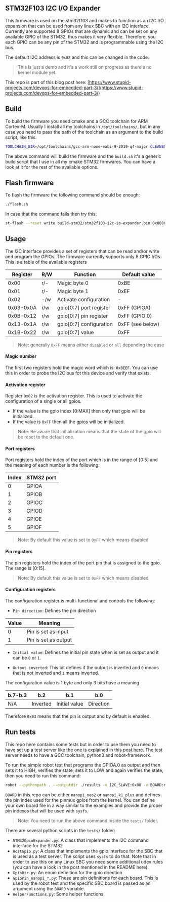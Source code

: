 STM32F103 I2C I/O Expander
----
This firmware is used on the stm32f103 and makes to function as an I2C
I/O expansion that can be used from any linux SBC with an I2C interface.
Currently are supported 8 GPIOs that are dynamic and can be set on any
available GPIO of the STM32, thus makes it very flexible. Therefore,
you each GPIO can be any pin of the STM32 and is programmable using
the I2C bus.

The default I2C address is `0x08` and this can  be changed in the code.

> This is just a demo and it's a work still on progress as there's no
kernel module yet.

This repo is part of this blog post here:
[https://www.stupid-projects.com/devops-for-embedded-part-3/](https://www.stupid-projects.com/devops-for-embedded-part-3/)


## Build
To build the firmware you need cmake and a GCC toolchain for ARM Cortex-M.
Usually I install all my toolchains in `/opt/toolchains/`, but in any case
you need to pass the path of the toolchain as an argument to the build script,
like this:

```sh
TOOLCHAIN_DIR=/opt/toolchains/gcc-arm-none-eabi-9-2019-q4-major CLEANBUILD=true USE_STDPERIPH_DRIVER=ON USE_DBGUART=ON SRC=src ./build.sh
```

The above command will build the firmware and the `build.sh` it's a generic
build script that I use in all my cmake STM32 firmwares. You can have a look
at it for the rest of the available options.

## Flash firmware
To flash the firmware the following command should be enough:

```sh
./flash.sh
```

In case that the command fails then try this:
```sh
st-flash --reset write build-stm32/stm32f103-i2c-io-expander.bin 0x8000000
```

## Usage
The I2C interface provides a set of registers that can be read and/or write
and program the GPIOs. The firmware currently supports only 8 GPIO I/Os.
This is a table of the available registers

Register | R/W | Function | Default value
-|-|-|-
0x00 | r/- | Magic byte 0 | 0xBE
0x01 | r/- | Magic byte 1 | 0xEF
0x02 | -/w | Activate configuration | -
0x03-0x0A | r/w | gpio[0:7] port register | 0xFF (GPIOA)
0x0B-0x12 | r/w | gpio[0:7] pin register | 0xFF (GPIO.0)
0x13-0x1A | r/w | gpio[0:7] configuration | 0xFF (see below)
0x1B-0x22 | r/w | gpio[0:7] value | 0xFF

> Note: generally `0xFF` means either `disabled` or `all` depending the case

#### Magic number
The first two registers hold the magic word which is: `0xBEEF`. You can use
this in order to probe the I2C bus fot this device and verify that exists.

#### Activation register
Register `0x02` is the activation register. This is used to activate the
configuration of a single or all gpios.

* If the value is the gpio index [0:MAX] then only that gpio will be initialized.
* If the value is `0xFF` then all the gpios will be initialized.

> Note: Be aware that initialization means that the
state of the gpio will be reset to the default one.

#### Port registers
Port registers hold the index of the port which is in the range of [0:5]
and the meaning of each number is the following:

Index | STM32 port
-|-
0 | GPIOA
1 | GPIOB
2 | GPIOC
3 | GPIOD
4 | GPIOE
5 | GPIOF

> Note: By default this value is set to `0xFF` which means disabled

#### Pin registers
The pin registers hold the index of the port pin that is assigned to the
gpio. The range is [0:15].

> Note: By default this value is set to `0xFF` which means disabled

#### Configuration registers
The configuration register is multi-functional and controls the following:

* `Pin direction`: Defines the pin direction

Value | Meaning
-|-
0 | Pin is set as input
1 | Pin is set as output

* `Initial value`: Defines the initial pin state when is set as output
and it can be `0` or `1`.

* `Output inverted`: This bit defines if the output is inverted and `0`
means that is not inverted and `1` means inverted.

The configuration value is 1 byte and only 3 bits have a meaning

b.7-b.3 | b.2 | b.1 | b.0
-|-|-|-
N/A | Inverted | Initial value | Direction

Therefore `0x03` means that the pin is output and by default is enabled.

## Run tests
This repo here contains some tests but in order to use them you need to
have set up a test server like the one is explained in this post
[here](https://www.stupid-projects.com/devops-for-embedded-part-3/). The
test server needs to have a GCC toolchain, python3 and robot-framework.

To run the simple robot test that programs the GPIOA.0 as output and then
sets it to HIGH, verifies the state, sets it to LOW and again verifies the
state, then you need to run this command:

```sh
robot --pythonpath . --outputdir ./results -v I2C_SLAVE:0x08 -v BOARD:nanopi_neo2 -t "Probe STM32" -t "Config output pin" -t "Set stm32 pin high" -t "Read host pin" -t "Reset stm32 pin" -t "Read host pin 2" ./robot-tests/
```

`BOARD` in this repo can be either `nanopi_neo2` or `nanopi_k1_plus` and
defines the pin index used for the pinmux gpios from the kernel. You can
define your own board file in a way similar to the examples and provide
the proper pin indexes that will be used with `sysfs`.

> Note: You need to run the above command inside the `tests/` folder.

There are several python scripts in the `tests/` folder:
* `STM32GpioExpander.py`: A class that implements the I2C command interface
for the STM32
* `HostGpio.py`: A class that implements the gpio interface for the SBC that
is used as a test server. The script uses `sysfs` to do that. Note that in
order to use this on any Linux SBC you need some additional udev rules (you
can have a look in the post mentioned in the README here).
* `GpioDir.py`: An enum definition for the gpio direction
* `GpioPin_nanopi_*.py`: These are pin definitions for each board. This is used
by the robot test and the specific SBC board is passed as an argument using the
`BOARD` variable.
* `HelperFunctions.py`: Some helper functions